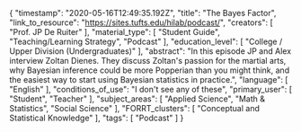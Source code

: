 {
    "timestamp": "2020-05-16T12:49:35.192Z",
    "title": "The Bayes Factor",
    "link_to_resource": "https://sites.tufts.edu/hilab/podcast/",
    "creators": [
        "Prof. JP De Ruiter"
    ],
    "material_type": [
        "Student Guide",
        "Teaching/Learning Strategy",
        "Podcast"
    ],
    "education_level": [
        "College / Upper Division (Undergraduates)"
    ],
    "abstract": "In this episode JP and Alex interview Zoltan Dienes. They discuss Zoltan's passion for the martial arts, why Bayesian inference could be more Popperian than you might think, and the easiest way to start using Bayesian statistics in practice.",
    "language": [
        "English"
    ],
    "conditions_of_use": "I don't see any of these",
    "primary_user": [
        "Student",
        "Teacher"
    ],
    "subject_areas": [
        "Applied Science",
        "Math & Statistics",
        "Social Science"
    ],
    "FORRT_clusters": [
        "Conceptual and Statistical Knowledge"
    ],
    "tags": [
        "Podcast"
    ]
}